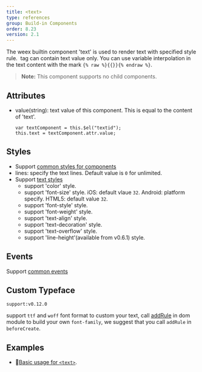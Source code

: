 ```yaml
---
title: <text>
type: references
group: Build-in Components
order: 8.23
version: 2.1
---
```


The weex builtin component 'text' is used to render text with specified style rule. <text> tag can contain text value only. You can use variable interpolation in the text content with the mark `{% raw %}{{}}{% endraw %}`.

> **Note:** This component supports no child components.

## Attributes
* value(string): text value of this component. This is equal to the content of 'text'.

      var textComponent = this.$el("textid");
      this.text = textComponent.attr.value;

## Styles
* Support [common styles for components](/wiki/common-styles.html)
* lines: specify the text lines. Default value is `0` for unlimited.
* Support [text styles](/wiki/text-styles.html)
  * support 'color' style.
  * support 'font-size' style. iOS: default vlaue `32`. Android: platform specify. HTML5: default value `32`.
  * support 'font-style' style.
  * support 'font-weight' style.
  * support 'text-align' style.
  * support 'text-decoration' style.
  * support 'text-overflow' style.
  * support 'line-height'(available from v0.6.1) style.

## Events
Support [common events](/wiki/common-events.html)

## Custom Typeface
`support:v0.12.0`

support `ttf` and `woff` font format to custom your text, call [addRule](../modules/custom_font.html) in dom module to build your own `font-family`, we suggest that you call `addRule` in `beforeCreate`.

## Examples
* [Basic usage for `<text>`](http://dotwe.org/vue/9ac60ccb4d1aacbdbd608dd7107ad105).

